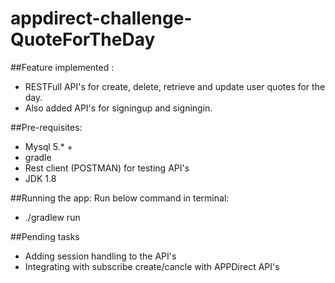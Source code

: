 # appdirect-challenge-QuoteForTheDay

##Feature implemented :
* RESTFull API's for create, delete, retrieve and update user quotes for the day.
* Also added API's for signingup and signingin.

##Pre-requisites:
* Mysql 5.* +
* gradle
* Rest client (POSTMAN) for testing API's
* JDK 1.8

##Running the app:
Run below command in terminal:
* ./gradlew run

##Pending tasks
* Adding session handling to the API's
* Integrating with subscribe create/cancle with APPDirect API's
